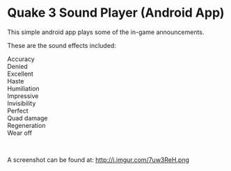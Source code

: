 Quake 3 Sound Player (Android App)
================================================

This simple android app plays some of the in-game announcements.

These are the sound effects included:

Accuracy<br>
Denied<br>
Excellent<br>
Haste<br>
Humiliation<br>
Impressive<br>
Invisibility<br>
Perfect<br>
Quad damage<br>
Regeneration<br>
Wear off<br>

<br>

A screenshot can be found at: http://i.imgur.com/7uw3ReH.png
